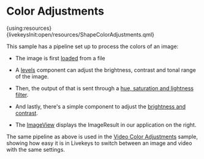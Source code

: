 # Color Adjustments

{using:resources}
{livekeysInit:open/resources/ShapeColorAdjustments.qml}

This sample has a pipeline set up to process the colors of an image:

 * The image is first [loaded]({livekeys-hover:livekeys://open/resources/ColorAdjustmentsHighlight.qml#loading;livekeys://open/resources/ColorAdjustmentsRemoveHighlight.qml#loading}) from a file

 * A [levels]({livekeys-hover:livekeys://open/resources/ColorAdjustmentsHighlight.qml#levels;livekeys://open/resources/ColorAdjustmentsRemoveHighlight.qml#levels})  component can adjust the brightness, contrast and tonal range of the image.

 * Then, the output of that is sent through a [hue, saturation and lightness filter]({livekeys-hover:livekeys://open/resources/ColorAdjustmentsHighlight.qml#hsl;livekeys://open/resources/ColorAdjustmentsRemoveHighlight.qml#hsl}).

 * And lastly, there's a simple component to adjust the [brightness and contrast]({livekeys-hover:livekeys://open/resources/ColorAdjustmentsHighlight.qml#brightness-and-contrast;livekeys://open/resources/ColorAdjustmentsRemoveHighlight.qml#brightness-and-contrast}).

 * The [ImageView]({livekeys-hover:livekeys://open/resources/ColorAdjustmentsHighlight.qml#imageview;livekeys://open/resources/ColorAdjustmentsRemoveHighlight.qml#imageview}) displays the ImageResult in our application on the right.

The same pipeline as above is used in the [Video Color Adjustments](livekeys://open-project/lcvcore/samples/videocoloradjustments) sample, showing how
easy it is in Livekeys to switch between an image and video with the same settings.
